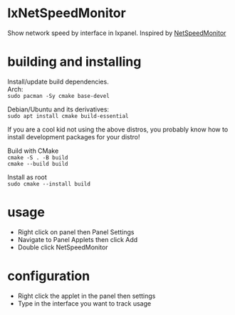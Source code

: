 # lxNetSpeedMonitor
Show network speed by interface in lxpanel. Inspired by [NetSpeedMonitor](https://netspeedmonitor.net)

# building and installing
Install/update build dependencies.  
Arch:  
`sudo pacman -Sy cmake base-devel`  

Debian/Ubuntu and its derivatives:  
`sudo apt install cmake build-essential`  

If you are a cool kid not using the above distros, you probably know how to install development packages for your distro!

Build with CMake  
`cmake -S . -B build`  
`cmake --build build`

Install as root  
`sudo cmake --install build`

# usage
- Right click on panel then Panel Settings
- Navigate to Panel Applets then click Add
- Double click NetSpeedMonitor

# configuration
- Right click the applet in the panel then settings
- Type in the interface you want to track usage




